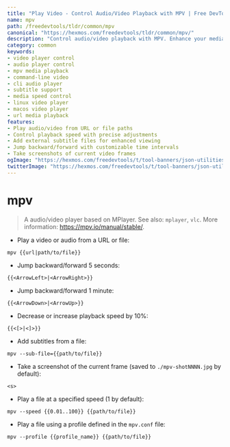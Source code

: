```yaml
---
title: "Play Video - Control Audio/Video Playback with MPV | Free DevTools"
name: mpv
path: /freedevtools/tldr/common/mpv
canonical: "https://hexmos.com/freedevtools/tldr/common/mpv/"
description: "Control audio/video playback with MPV. Enhance your media viewing experience by controlling speed and subtitles. Free online tool, no registration required."
category: common
keywords:
- video player control
- audio player control
- mpv media playback
- command-line video
- cli audio player
- subtitle support
- media speed control
- linux video player
- macos video player
- url media playback
features:
- Play audio/video from URL or file paths
- Control playback speed with precise adjustments
- Add external subtitle files for enhanced viewing
- Jump backward/forward with customizable time intervals
- Take screenshots of current video frames
ogImage: "https://hexmos.com/freedevtools/t/tool-banners/json-utilities-banner.png"
twitterImage: "https://hexmos.com/freedevtools/t/tool-banners/json-utilities-banner.png"
---
```


# mpv

> A audio/video player based on MPlayer.
> See also: `mplayer`, `vlc`.
> More information: <https://mpv.io/manual/stable/>.

- Play a video or audio from a URL or file:

`mpv {{url|path/to/file}}`

- Jump backward/forward 5 seconds:

`{{<ArrowLeft>|<ArrowRight>}}`

- Jump backward/forward 1 minute:

`{{<ArrowDown>|<ArrowUp>}}`

- Decrease or increase playback speed by 10%:

`{{<[>|<]>}}`

- Add subtitles from a file:

`mpv --sub-file={{path/to/file}}`

- Take a screenshot of the current frame (saved to `./mpv-shotNNNN.jpg` by default):

`<s>`

- Play a file at a specified speed (1 by default):

`mpv --speed {{0.01..100}} {{path/to/file}}`

- Play a file using a profile defined in the `mpv.conf` file:

`mpv --profile {{profile_name}} {{path/to/file}}`
